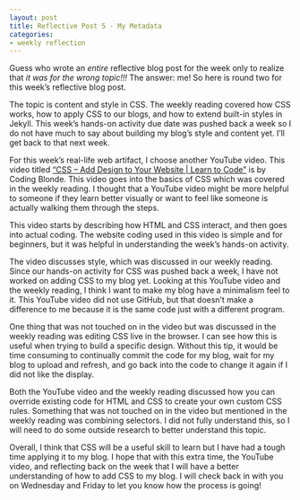 ```yaml
---
layout: post
title: Reflective Post 5 - My Metadata
categories:
- weekly reflection
---
```


Guess who wrote an *entire* reflective blog post for the week only to realize that *it was for the wrong topic!!!* The answer: me! So here is round two for this week’s reflective blog post.

The topic is content and style in CSS. The weekly reading covered how CSS works, how to apply CSS to our blogs, and how to extend built-in styles in Jekyll. This week’s hands-on activity due date was pushed back a week so I do not have much to say about building my blog’s style and content yet. I’ll get back to that next week.

For this week’s real-life web artifact, I choose another YouTube video. This video titled [“CSS – Add Design to Your Website | Learn to Code”](https://www.youtube.com/watch?v=_8UeX4O5kVM) is by Coding Blonde. This video goes into the basics of CSS which was covered in the weekly reading. I thought that a YouTube video might be more helpful to someone if they learn better visually or want to feel like someone is actually walking them through the steps.

This video starts by describing how HTML and CSS interact, and then goes into actual coding. The website coding used in this video is simple and for beginners, but it was helpful in understanding the week’s hands-on activity.

The video discusses style, which was discussed in our weekly reading. Since our hands-on activity for CSS was pushed back a week, I have not worked on adding CSS to my blog yet. Looking at this YouTube video and the weekly reading, I think I want to make my blog have a minimalism feel to it. This YouTube video did not use GitHub, but that doesn’t make a difference to me because it is the same code just with a different program.

One thing that was not touched on in the video but was discussed in the weekly reading was editing CSS live in the browser. I can see how this is useful when trying to build a specific design. Without this tip, it would be time consuming to continually commit the code for my blog, wait for my blog to upload and refresh, and go back into the code to change it again if I did not like the display.

Both the YouTube video and the weekly reading discussed how you can override existing code for HTML and CSS to create your own custom CSS rules. Something that was not touched on in the video but mentioned in the weekly reading was combining selectors. I did not fully understand this, so I will need to do some outside research to better understand this topic.

Overall, I think that CSS will be a useful skill to learn but I have had a tough time applying it to my blog. I hope that with this extra time, the YouTube video, and reflecting back on the week that I will have a better understanding of how to add CSS to my blog. I will check back in with you on Wednesday and Friday to let you know how the process is going!

	


